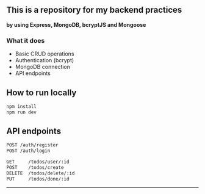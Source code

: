 ## This is a repository for my backend practices
**by using Express, MongoDB, bcryptJS and Mongoose**

### What it does
- Basic CRUD operations
- Authentication (bcrypt)
- MongoDB connection
- API endpoints

## How to run locally
```bash
npm install
npm run dev
```
## API endpoints
```bash
POST /auth/register
POST /auth/login

GET     /todos/user/:id
POST    /todos/create
DELETE  /todos/delete/:id
PUT     /todos/done/:id
```
___

